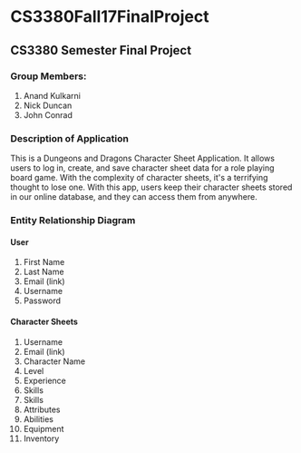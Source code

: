 # CS3380Fall17FinalProject
## CS3380 Semester Final Project

### Group Members:
1. Anand Kulkarni
2. Nick Duncan
3. John Conrad

### Description of Application
This is a Dungeons and Dragons Character Sheet Application. It allows users to log in, create, and save character sheet data for a role playing board game. With the complexity of character sheets, it's a terrifying thought to lose one. With this app, users keep their character sheets stored in our online database, and they can access them from anywhere.

### Entity Relationship Diagram
#### User
1. First Name
2. Last Name
3. Email (link)
4. Username
5. Password
#### Character Sheets
1. Username
2. Email (link)
3. Character Name
4. Level
5. Experience
6. Skills
7. Skills
8. Attributes
9. Abilities
10. Equipment
11. Inventory
                
### 
